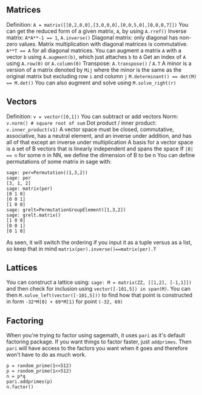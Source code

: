 ## Matrices

Definition: `A = matrix([[0,2,0,0],[3,0,0,0],[0,0,5,0],[0,0,0,7]])`
You can get the reduced form of a given matrix, `A`, by using `A.rref()`
Inverse matrix: `A*A**-1 == 1`, `A.inverse()`
Diagonal matrix: only diagonal has non-zero values. Matrix multiplication with diagonal matrices is commutative. `A**T == A` for all diagonal matrices.
You can augment a matrix `A` with a vector `b` using `A.augment(b)`, which just attaches `b` to `A`
Get an index of `A` using `A.row(0)` or `A.column(0)`
Transpose: `A.transpose()` / `A.T`
A minor is a version of a matrix denoted by `Mij` where the minor is the same as the original matrix but excluding row `i` and column `j`
`M.determinant() == det(M) == M.det()`
You can also augment and solve using `M.solve_right(r)`
## Vectors
Definition: `v = vector([0,1])`
You can subtract or add vectors
Norm: `v.norm() # square root of sum`
Dot product / inner product: `v.inner_product(v1)`
A vector space must be closed, commutative, associative, has a neutral element, and an inverse under addition, and has all of that except an inverse under multiplication
A basis for a vector space is a set of B vectors that is linearly independent and spans the space
If `|B| == n` for some n in NN, we define the dimension of B to be n
You can define permutations of some matrix in sage with:
```sage
sage: per=Permutation((1,3,2))
sage: per
[3, 1, 2]
sage: matrix(per)
[0 1 0]
[0 0 1]
[1 0 0]
sage: grelt=PermutationGroupElement([1,3,2])
sage: grelt.matrix()
[1 0 0]
[0 0 1]
[0 1 0]
```
As seen, it will switch the ordering if you input it as a tuple versus as a list, so keep that in mind
`matrix(per).inverse()==matrix(per).T`
## Lattices
You can construct a lattice using: `sage: M = matrix(ZZ, [[1,2], [-1,1]])` and then check for inclusion using `vector([-101,5]) in span(M)`. You can then `M.solve_left(vector([-101,5]))` to find how that point is constructed in form `-32*M[0] + 69*M[1]` for point `(-32, 69)`
## Factoring
When you're trying to factor using sagemath, it uses `pari` as it's default factoring package. If you want things to factor faster, just `addprimes`. Then `pari` will have access to the factors you want when it goes and therefore won't have to do as much work.
```sage
p = random_prime(1<<512)
p = random_prime(1<<512)
n = p*q
pari.addprimes(p)
n.factor()
```